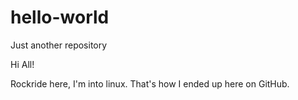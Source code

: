 # hello-world
Just another repository

Hi All!

Rockride here, I'm into linux. That's how I ended up here on GitHub. 
